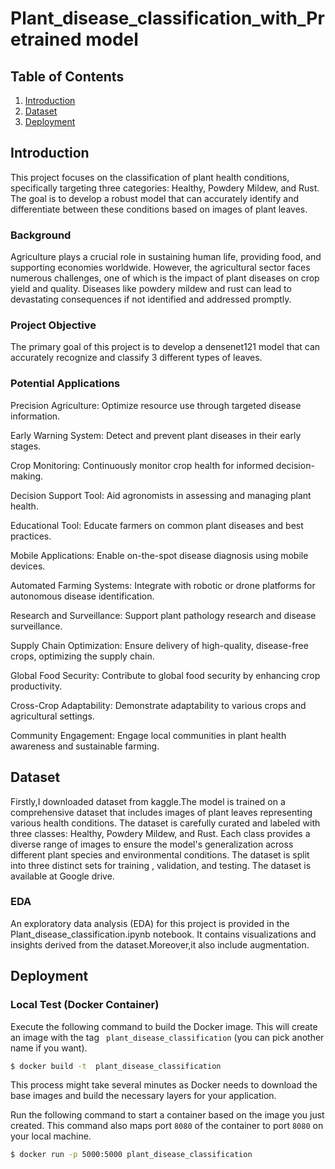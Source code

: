# Plant_disease_classification_with_Pretrained model

## Table of Contents

1. [Introduction](#introduction)
2. [Dataset](#dataset)
3. [Deployment](#deployment)

## Introduction
This project focuses on the classification of plant health conditions, specifically targeting three categories: Healthy, Powdery Mildew, and Rust. The goal is to develop a robust model that can accurately identify and differentiate between these conditions based on images of plant leaves.

### Background
Agriculture plays a crucial role in sustaining human life, providing food, and supporting economies worldwide. However, the agricultural sector faces numerous challenges, one of which is the impact of plant diseases on crop yield and quality. Diseases like powdery mildew and rust can lead to devastating consequences if not identified and addressed promptly.

### Project Objective
The primary goal of this project is to develop a densenet121 model that can accurately recognize and classify 3 different types of leaves.

### Potential Applications
Precision Agriculture: Optimize resource use through targeted disease information.

Early Warning System: Detect and prevent plant diseases in their early stages.

Crop Monitoring: Continuously monitor crop health for informed decision-making.

Decision Support Tool: Aid agronomists in assessing and managing plant health.

Educational Tool: Educate farmers on common plant diseases and best practices.

Mobile Applications: Enable on-the-spot disease diagnosis using mobile devices.

Automated Farming Systems: Integrate with robotic or drone platforms for autonomous disease identification.

Research and Surveillance: Support plant pathology research and disease surveillance.

Supply Chain Optimization: Ensure delivery of high-quality, disease-free crops, optimizing the supply chain.

Global Food Security: Contribute to global food security by enhancing crop productivity.

Cross-Crop Adaptability: Demonstrate adaptability to various crops and agricultural settings.

Community Engagement: Engage local communities in plant health awareness and sustainable farming.

## Dataset
Firstly,I downloaded dataset from kaggle.The model is trained on a comprehensive dataset that includes images of plant leaves representing various health conditions. The dataset is carefully curated and labeled with three classes: Healthy, Powdery Mildew, and Rust. Each class provides a diverse range of images to ensure the model's generalization across different plant species and environmental conditions.
The dataset is split into three distinct sets for training , validation, and testing.
The dataset is available at Google drive.

### EDA 
An exploratory data analysis (EDA) for this project is provided in the Plant_disease_classification.ipynb notebook. It contains visualizations and insights derived from the dataset.Moreover,it also include augmentation.

## Deployment

### Local Test (Docker Container)

Execute the following command to build the Docker image. This will create an image with the tag ` plant_disease_classification` (you can pick another name if you want).

```bash
$ docker build -t  plant_disease_classification
```

This process might take several minutes as Docker needs to download the base images and build the necessary layers for your application.

Run the following command to start a container based on the image you just created. This command also maps port `8080` of the container to port `8080` on your local machine.

```bash
$ docker run -p 5000:5000 plant_disease_classification
```
